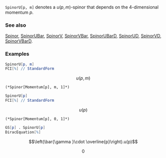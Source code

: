 `SpinorU[p, m]` denotes a $u(p,m)$-spinor that depends on the $4$-dimensional momentum $p$.

### See also

[Spinor](Spinor), [SpinorUBar](SpinorUBar), [SpinorV](SpinorV), [SpinorVBar](SpinorVBar), [SpinorUBarD](SpinorUBarD), [SpinorUD](SpinorUD), [SpinorVD](SpinorVD), [SpinorVBarD](SpinorVBarD).

### Examples

```mathematica
SpinorU[p, m]
FCI[%] // StandardForm
```

$$u(p,m)$$

```
(*Spinor[Momentum[p], m, 1]*)
```

```mathematica
SpinorU[p]
FCI[%] // StandardForm
```

$$u(p)$$

```
(*Spinor[Momentum[p], 0, 1]*)
```

```mathematica
GS[p] . SpinorU[p]
DiracEquation[%]
```

$$\left(\bar{\gamma }\cdot \overline{p}\right).u(p)$$

$$0$$